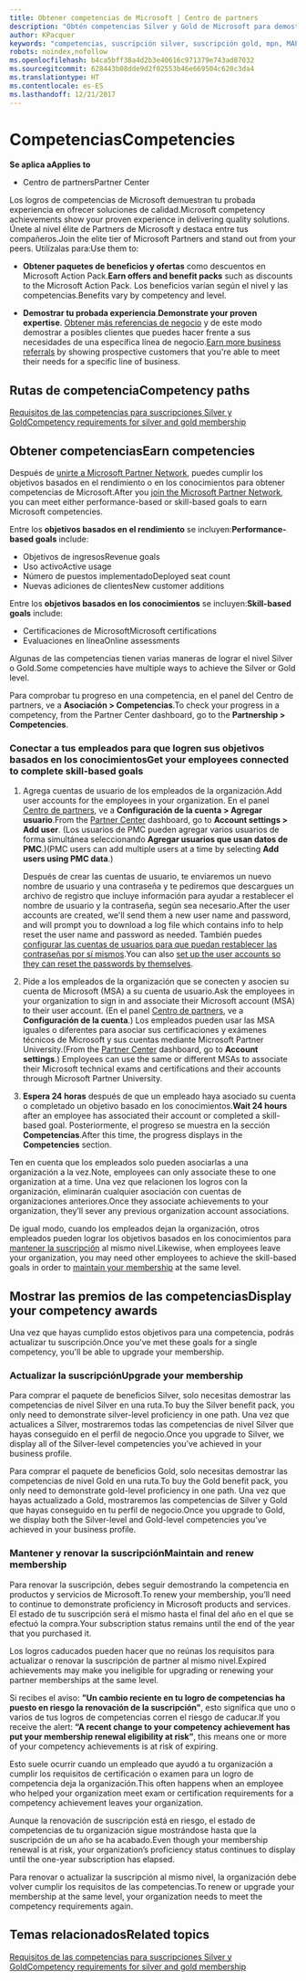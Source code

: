 ```yaml
---
title: Obtener competencias de Microsoft | Centro de partners
description: "Obtén competencias Silver y Gold de Microsoft para demostrar tu experiencia probada en ofrecer soluciones de calidad en un área especializada de negocios."
author: KPacquer
keywords: "competencias, suscripción silver, suscripción gold, mpn, MAPS, competencia, ventajas, objetivos de rendimiento, objetivos de habilidades"
robots: noindex,nofollow
ms.openlocfilehash: b4ca5bff38a4d2b3e40616c971379e743ad87032
ms.sourcegitcommit: 628443b08dde9d2f02553b46e669504c620c3da4
ms.translationtype: HT
ms.contentlocale: es-ES
ms.lasthandoff: 12/21/2017
---
```

<!--
•   FWLink https://go.microsoft.com/fwlink/?linkid=851080 : top of page
•   FWLink https://go.microsoft.com/fwlink/?linkid=851281: top of page (duplicate)
•   FWLink https://go.microsoft.com/fwlink/?linkid=851079: Competencies (#attainment_paths)
•   FWLink https://go.microsoft.com/fwlink/?linkid=851081: Maintain and renew membership (#maintain_membership)
•   FWLink https://go.microsoft.com/fwlink/?linkid=851082: Get your employees connected to complete skill-based goals (#associating_achievements)
•   FWLink https://go.microsoft.com/fwlink/?linkid=851083 : Achievement overrides (#achievement_override)
•   FWLink: https://go.microsoft.com/fwlink/?linkid=851236: UI link, goes to the place where you import new users. Temporarily points to the Partner Center homepage.
•   FWLink: https://go.microsoft.com/fwlink/?linkid=851607 :Will go to the docs page for Silver/Gold competency achievements. Currently goes to https://partnercenter.microsoft.com/partner/cloud-solution-provider 

 -->

# <a name="competencies"></a><span data-ttu-id="0dd4e-104">Competencias</span><span class="sxs-lookup"><span data-stu-id="0dd4e-104">Competencies</span></span>

**<span data-ttu-id="0dd4e-105">Se aplica a</span><span class="sxs-lookup"><span data-stu-id="0dd4e-105">Applies to</span></span>**
-  <span data-ttu-id="0dd4e-106">Centro de partners</span><span class="sxs-lookup"><span data-stu-id="0dd4e-106">Partner Center</span></span>

<span data-ttu-id="0dd4e-107">Los logros de competencias de Microsoft demuestran tu probada experiencia en ofrecer soluciones de calidad.</span><span class="sxs-lookup"><span data-stu-id="0dd4e-107">Microsoft competency achievements show your proven experience in delivering quality solutions.</span></span> <span data-ttu-id="0dd4e-108">Únete al nivel élite de Partners de Microsoft y destaca entre tus compañeros.</span><span class="sxs-lookup"><span data-stu-id="0dd4e-108">Join the elite tier of Microsoft Partners and stand out from your peers.</span></span> <span data-ttu-id="0dd4e-109">Utilízalas para:</span><span class="sxs-lookup"><span data-stu-id="0dd4e-109">Use them to:</span></span> 

*  <span data-ttu-id="0dd4e-110">**Obtener paquetes de beneficios y ofertas** como descuentos en Microsoft Action Pack.</span><span class="sxs-lookup"><span data-stu-id="0dd4e-110">**Earn offers and benefit packs** such as discounts to the Microsoft Action Pack.</span></span> <span data-ttu-id="0dd4e-111">Los beneficios varían según el nivel y las competencias.</span><span class="sxs-lookup"><span data-stu-id="0dd4e-111">Benefits vary by competency and level.</span></span> 

*  <span data-ttu-id="0dd4e-112">**Demostrar tu probada experiencia**.</span><span class="sxs-lookup"><span data-stu-id="0dd4e-112">**Demonstrate your proven expertise**.</span></span> <span data-ttu-id="0dd4e-113">[Obtener más referencias de negocio](referrals.md) y de este modo demostrar a posibles clientes que puedes hacer frente a sus necesidades de una específica línea de negocio.</span><span class="sxs-lookup"><span data-stu-id="0dd4e-113">[Earn more business referrals](referrals.md) by showing prospective customers that you're able to meet their needs for a specific line of business.</span></span>

## <a href="" id="attainment_paths"></a> <span data-ttu-id="0dd4e-114">Rutas de competencia</span><span class="sxs-lookup"><span data-stu-id="0dd4e-114">Competency paths</span></span>

[<span data-ttu-id="0dd4e-115">Requisitos de las competencias para suscripciones Silver y Gold</span><span class="sxs-lookup"><span data-stu-id="0dd4e-115">Competency requirements for silver and gold membership</span></span>](learn-about-competencies.md)

## <a name="earn-competencies"></a><span data-ttu-id="0dd4e-116">Obtener competencias</span><span class="sxs-lookup"><span data-stu-id="0dd4e-116">Earn competencies</span></span>

<span data-ttu-id="0dd4e-117">Después de [unirte a Microsoft Partner Network](mpn-overview.md), puedes cumplir los objetivos basados en el rendimiento o en los conocimientos para obtener competencias de Microsoft.</span><span class="sxs-lookup"><span data-stu-id="0dd4e-117">After you [join the Microsoft Partner Network](mpn-overview.md), you can meet either performance-based or skill-based goals to earn Microsoft competencies.</span></span> 

<span data-ttu-id="0dd4e-118">Entre los **objetivos basados en el rendimiento** se incluyen:</span><span class="sxs-lookup"><span data-stu-id="0dd4e-118">**Performance-based goals** include:</span></span> 
* <span data-ttu-id="0dd4e-119">Objetivos de ingresos</span><span class="sxs-lookup"><span data-stu-id="0dd4e-119">Revenue goals</span></span>
* <span data-ttu-id="0dd4e-120">Uso activo</span><span class="sxs-lookup"><span data-stu-id="0dd4e-120">Active usage</span></span>
* <span data-ttu-id="0dd4e-121">Número de puestos implementado</span><span class="sxs-lookup"><span data-stu-id="0dd4e-121">Deployed seat count</span></span>
* <span data-ttu-id="0dd4e-122">Nuevas adiciones de clientes</span><span class="sxs-lookup"><span data-stu-id="0dd4e-122">New customer additions</span></span>

<span data-ttu-id="0dd4e-123">Entre los **objetivos basados en los conocimientos** se incluyen:</span><span class="sxs-lookup"><span data-stu-id="0dd4e-123">**Skill-based goals** include:</span></span> 
* <span data-ttu-id="0dd4e-124">Certificaciones de Microsoft</span><span class="sxs-lookup"><span data-stu-id="0dd4e-124">Microsoft certifications</span></span>
* <span data-ttu-id="0dd4e-125">Evaluaciones en línea</span><span class="sxs-lookup"><span data-stu-id="0dd4e-125">Online assessments</span></span> 

<span data-ttu-id="0dd4e-126">Algunas de las competencias tienen varias maneras de lograr el nivel Silver o Gold.</span><span class="sxs-lookup"><span data-stu-id="0dd4e-126">Some competencies have multiple ways to achieve the Silver or Gold level.</span></span>

<span data-ttu-id="0dd4e-127">Para comprobar tu progreso en una competencia, en el panel del Centro de partners, ve a **Asociación > Competencias**.</span><span class="sxs-lookup"><span data-stu-id="0dd4e-127">To check your progress in a competency, from the Partner Center dashboard, go to the **Partnership > Competencies**.</span></span> 

### <a href="" id="associating_achievements"></a><span data-ttu-id="0dd4e-128">Conectar a tus empleados para que logren sus objetivos basados en los conocimientos</span><span class="sxs-lookup"><span data-stu-id="0dd4e-128">Get your employees connected to complete skill-based goals</span></span>

1.  <span data-ttu-id="0dd4e-129">Agrega cuentas de usuario de los empleados de la organización.</span><span class="sxs-lookup"><span data-stu-id="0dd4e-129">Add user accounts for the employees in your organization.</span></span> <span data-ttu-id="0dd4e-130">En el panel [Centro de partners](http://partnercenter.microsoft.com), ve a **Configuración de la cuenta > Agregar usuario**.</span><span class="sxs-lookup"><span data-stu-id="0dd4e-130">From the [Partner Center](http://partnercenter.microsoft.com) dashboard, go to **Account settings > Add user**.</span></span> <span data-ttu-id="0dd4e-131">(Los usuarios de PMC pueden agregar varios usuarios de forma simultánea seleccionando **Agregar usuarios que usan datos de PMC**.)</span><span class="sxs-lookup"><span data-stu-id="0dd4e-131">(PMC users can add multiple users at a time by selecting **Add users using PMC data**.)</span></span>

    <span data-ttu-id="0dd4e-132">Después de crear las cuentas de usuario, te enviaremos un nuevo nombre de usuario y una contraseña y te pediremos que descargues un archivo de registro que incluye información para ayudar a restablecer el nombre de usuario y la contraseña, según sea necesario.</span><span class="sxs-lookup"><span data-stu-id="0dd4e-132">After the user accounts are created, we'll send them a new user name and password, and will prompt you to download a log file which contains info to help reset the user name and password as needed.</span></span> <span data-ttu-id="0dd4e-133">También puedes [configurar las cuentas de usuarios para que puedan restablecer las contraseñas por sí mismos](https://docs.microsoft.com/en-us/azure/active-directory/active-directory-passwords-getting-started).</span><span class="sxs-lookup"><span data-stu-id="0dd4e-133">You can also [set up the user accounts so they can reset the passwords by themselves](https://docs.microsoft.com/en-us/azure/active-directory/active-directory-passwords-getting-started).</span></span>

2. <span data-ttu-id="0dd4e-134">Pide a los empleados de la organización que se conecten y asocien su cuenta de Microsoft (MSA) a su cuenta de usuario.</span><span class="sxs-lookup"><span data-stu-id="0dd4e-134">Ask the employees in your organization to sign in and associate their Microsoft account (MSA) to their user account.</span></span> <span data-ttu-id="0dd4e-135">(En el panel [Centro de partners](http://partnercenter.microsoft.com), ve a **Configuración de la cuenta**.) Los empleados pueden usar las MSA iguales o diferentes para asociar sus certificaciones y exámenes técnicos de Microsoft y sus cuentas mediante Microsoft Partner University.</span><span class="sxs-lookup"><span data-stu-id="0dd4e-135">(From the [Partner Center](http://partnercenter.microsoft.com) dashboard, go to **Account settings**.) Employees can use the same or different MSAs to associate their Microsoft technical exams and certifications and their accounts through Microsoft Partner University.</span></span>

3.  <span data-ttu-id="0dd4e-136">**Espera 24 horas** después de que un empleado haya asociado su cuenta o completado un objetivo basado en los conocimientos.</span><span class="sxs-lookup"><span data-stu-id="0dd4e-136">**Wait 24 hours** after an employee has associated their account or completed a skill-based goal.</span></span> <span data-ttu-id="0dd4e-137">Posteriormente, el progreso se muestra en la sección **Competencias**.</span><span class="sxs-lookup"><span data-stu-id="0dd4e-137">After this time, the progress displays in the **Competencies** section.</span></span>

<span data-ttu-id="0dd4e-138">Ten en cuenta que los empleados solo pueden asociarlas a una organización a la vez.</span><span class="sxs-lookup"><span data-stu-id="0dd4e-138">Note, employees can only associate these to one organization at a time.</span></span> <span data-ttu-id="0dd4e-139">Una vez que relacionen los logros con la organización, eliminarán cualquier asociación con cuentas de organizaciones anteriores.</span><span class="sxs-lookup"><span data-stu-id="0dd4e-139">Once they associate achievements to your organization, they’ll sever any previous organization account associations.</span></span>

<span data-ttu-id="0dd4e-140">De igual modo, cuando los empleados dejan la organización, otros empleados pueden lograr los objetivos basados en los conocimientos para [mantener la suscripción](#maintaining_membership) al mismo nivel.</span><span class="sxs-lookup"><span data-stu-id="0dd4e-140">Likewise, when employees leave your organization, you may need other employees to achieve the skill-based goals in order to [maintain your membership](#maintaining_membership) at the same level.</span></span>

## <a name="display-your-competency-awards"></a><span data-ttu-id="0dd4e-141">Mostrar las premios de las competencias</span><span class="sxs-lookup"><span data-stu-id="0dd4e-141">Display your competency awards</span></span>

<span data-ttu-id="0dd4e-142">Una vez que hayas cumplido estos objetivos para una competencia, podrás actualizar tu suscripción.</span><span class="sxs-lookup"><span data-stu-id="0dd4e-142">Once you've met these goals for a single competency, you'll be able to upgrade your membership.</span></span>

### <a name="upgrade-your-membership"></a><span data-ttu-id="0dd4e-143">Actualizar la suscripción</span><span class="sxs-lookup"><span data-stu-id="0dd4e-143">Upgrade your membership</span></span>

<span data-ttu-id="0dd4e-144">Para comprar el paquete de beneficios Silver, solo necesitas demostrar las competencias de nivel Silver en una ruta.</span><span class="sxs-lookup"><span data-stu-id="0dd4e-144">To buy the Silver benefit pack, you only need to demonstrate silver-level proficiency in one path.</span></span> <span data-ttu-id="0dd4e-145">Una vez que actualices a Silver, mostraremos todas las competencias de nivel Silver que hayas conseguido en el perfil de negocio.</span><span class="sxs-lookup"><span data-stu-id="0dd4e-145">Once you upgrade to Silver, we display all of the Silver-level competencies you’ve achieved in your business profile.</span></span> 

<span data-ttu-id="0dd4e-146">Para comprar el paquete de beneficios Gold, solo necesitas demostrar las competencias de nivel Gold en una ruta.</span><span class="sxs-lookup"><span data-stu-id="0dd4e-146">To buy the Gold benefit pack, you only need to demonstrate gold-level proficiency in one path.</span></span> <span data-ttu-id="0dd4e-147">Una vez que hayas actualizado a Gold, mostraremos las competencias de Silver y Gold que hayas conseguido en tu perfil de negocio.</span><span class="sxs-lookup"><span data-stu-id="0dd4e-147">Once you upgrade to Gold, we display both the Silver-level and Gold-level competencies you’ve achieved in your business profile.</span></span> 

### <a href="" id="maintain_membership"></a> <span data-ttu-id="0dd4e-148">Mantener y renovar la suscripción</span><span class="sxs-lookup"><span data-stu-id="0dd4e-148">Maintain and renew membership</span></span>

<span data-ttu-id="0dd4e-149">Para renovar la suscripción, debes seguir demostrando la competencia en productos y servicios de Microsoft.</span><span class="sxs-lookup"><span data-stu-id="0dd4e-149">To renew your membership, you’ll need to continue to demonstrate proficiency in Microsoft products and services.</span></span> <span data-ttu-id="0dd4e-150">El estado de tu suscripción será el mismo hasta el final del año en el que se efectuó la compra.</span><span class="sxs-lookup"><span data-stu-id="0dd4e-150">Your subscription status remains until the end of the year that you purchased it.</span></span>

<span data-ttu-id="0dd4e-151">Los logros caducados pueden hacer que no reúnas los requisitos para actualizar o renovar la suscripción de partner al mismo nivel.</span><span class="sxs-lookup"><span data-stu-id="0dd4e-151">Expired achievements may make you ineligible for upgrading or renewing your partner memberships at the same level.</span></span> 

<span data-ttu-id="0dd4e-152">Si recibes el aviso: **"Un cambio reciente en tu logro de competencias ha puesto en riesgo la renovación de la suscripción"**, esto significa que uno o varios de tus logros de competencias corren el riesgo de caducar.</span><span class="sxs-lookup"><span data-stu-id="0dd4e-152">If you receive the alert: **“A recent change to your competency achievement has put your membership renewal eligibility at risk”**, this means one or more of your competency achievements is at risk of expiring.</span></span> 

<span data-ttu-id="0dd4e-153">Esto suele ocurrir cuando un empleado que ayudó a tu organización a cumplir los requisitos de certificación o examen para un logro de competencia deja la organización.</span><span class="sxs-lookup"><span data-stu-id="0dd4e-153">This often happens when an employee who helped your organization meet exam or certification requirements for a competency achievement leaves your organization.</span></span> 

<span data-ttu-id="0dd4e-154">Aunque la renovación de suscripción está en riesgo, el estado de competencias de tu organización sigue mostrándose hasta que la suscripción de un año se ha acabado.</span><span class="sxs-lookup"><span data-stu-id="0dd4e-154">Even though your membership renewal is at risk, your organization’s proficiency status continues to display until the one-year subscription has elapsed.</span></span>

<span data-ttu-id="0dd4e-155">Para renovar o actualizar la suscripción al mismo nivel, la organización debe volver cumplir los requisitos de las competencias.</span><span class="sxs-lookup"><span data-stu-id="0dd4e-155">To renew or upgrade your membership at the same level, your organization needs to meet the competency requirements again.</span></span>

## <a name="related-topics"></a><span data-ttu-id="0dd4e-156">Temas relacionados</span><span class="sxs-lookup"><span data-stu-id="0dd4e-156">Related topics</span></span>

[<span data-ttu-id="0dd4e-157">Requisitos de las competencias para suscripciones Silver y Gold</span><span class="sxs-lookup"><span data-stu-id="0dd4e-157">Competency requirements for silver and gold membership</span></span>](learn-about-competencies.md)